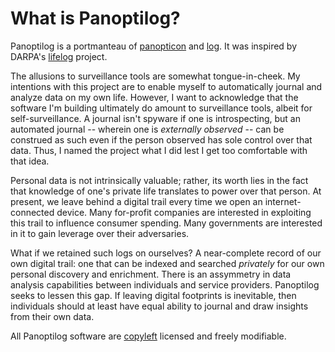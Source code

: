 # What is Panoptilog?

Panoptilog is a portmanteau of [panopticon](https://en.wikipedia.org/wiki/Panopticon)
and [log](https://en.wikipedia.org/wiki/Logging_(computing)). It was inspired
by DARPA's [lifelog](https://en.wikipedia.org/wiki/DARPA_LifeLog) project.

The allusions to surveillance tools are somewhat tongue-in-cheek. My intentions
with this project are to enable myself to automatically journal and analyze
data on my own life. However, I want to acknowledge that the software I'm
building ultimately do amount to surveillance tools, albeit for
self-surveillance. A journal isn't spyware if one is introspecting, but an
automated journal -- wherein one is *externally observed* -- can be construed
as such even if the person observed has sole control over that data. Thus, I
named the project what I did lest I get too comfortable with that idea.

Personal data is not intrinsically valuable; rather, its worth lies in the
fact that knowledge of one's private life translates to power over that
person. At present, we leave behind a digital trail every time we open an
internet-connected device. Many for-profit companies are interested in
exploiting this trail to influence consumer spending. Many governments are
interested in it to gain leverage over their adversaries.

What if we retained such logs on ourselves? A near-complete record of our own
digital trail: one that can be indexed and searched *privately* for our own
personal discovery and enrichment. There is an assymmetry in data analysis
capabilities between individuals and service providers. Panoptilog seeks to
lessen this gap. If leaving digital footprints is inevitable, then individuals
should at least have equal ability to journal and draw insights from their own
data.

All Panoptilog software are [copyleft](https://en.wikipedia.org/wiki/Copyleft)
licensed and freely modifiable.
